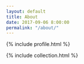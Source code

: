 ```yaml
---
layout: default
title: About
date: 2017-09-06 8:00:00
permalink: "/about/"
---
```


{% include profile.html %}
<!--{% include core.html %}-->
{% include collection.html %}
